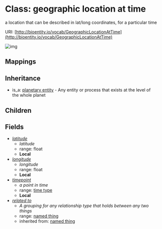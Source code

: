 # Class: geographic location at time


a location that can be described in lat/long coordinates, for a particular time

URI: [http://bioentity.io/vocab/GeographicLocationAtTime](http://bioentity.io/vocab/GeographicLocationAtTime)

![img](http://yuml.me/diagram/nofunky;dir:TB/class/\[PlanetaryEntity]^-\[GeographicLocationAtTime|id(i):identifier_type%20%3F;name(i):label_type%20%3F;category(i):label_type%20%3F;node_property(i):string%20%3F;iri(i):iri_type%20%3F;full_name(i):label_type%20%3F;description(i):narrative_text%20%3F;systematic_synonym(i):label_type%20%3F;latitude:float%20%3F;longitude:float%20%3F;timepoint:time_type%20%3F],%20\[GeographicLocationAtTime]-%20related%20to(i)%20%3F>\[NamedThing])
## Mappings

## Inheritance

 *  is_a: [planetary entity](PlanetaryEntity.md) - Any entity or process that exists at the level of the whole planet
## Children

## Fields

 * _[latitude](latitude.md)_
    * _latitude_
    * range: float
    * __Local__
 * _[longitude](longitude.md)_
    * _longitude_
    * range: float
    * __Local__
 * _[timepoint](timepoint.md)_
    * _a point in time_
    * range: [time type](TimeType.md)
    * __Local__
 * _[related to](related_to.md)_
    * _A grouping for any relationship type that holds between any two things_
    * range: [named thing](NamedThing.md)
    * inherited from: [named thing](NamedThing.md)
